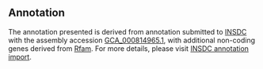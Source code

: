 

Annotation
----------

The annotation presented is derived from annotation submitted to
[INSDC](http://www.insdc.org) with the assembly accession
[GCA\_000814965.1](http://www.ebi.ac.uk/ena/data/view/GCA_000814965.1),
with additional non-coding genes derived from
[Rfam](http://rfam.xfam.org/). For more details, please visit [INSDC
annotation
import](http://ensemblgenomes.org/info/data/insdc_annotation).
